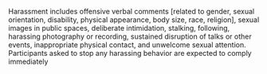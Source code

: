 Harassment includes offensive verbal comments [related to gender, sexual orientation, disability, physical appearance, body size, race, religion], sexual images in public spaces, deliberate intimidation, stalking, following, harassing photography or recording, sustained disruption of talks or other events, inappropriate physical contact, and unwelcome sexual attention. Participants asked to stop any harassing behavior are expected to comply immediately
